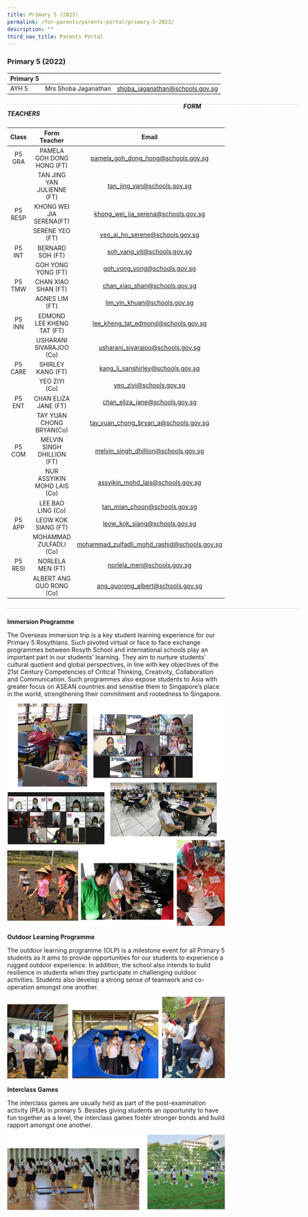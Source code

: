 ```yaml
---
title: Primary 5 (2023)
permalink: /for-parents/parents-portal/primary-5-2023/
description: ""
third_nav_title: Parents Portal
---
```

### Primary 5 (2022)

| Primary 5 |  | |
| -------- | -------- | -------- |
| AYH 5 | Mrs Shoba Jaganathan | shoba_jaganathan@schools.gov.sg |

<div style="line-height: 19.6px; width: 408px; float: left;"><div style="margin-top: 8px; margin-bottom: 8px; line-height: 19.6px; width: 680px; border-bottom: 1px dashed rgb(204, 204, 204); height: 1px; clear: both;"></div></div>

##### FORM TEACHERS

| Class | Form Teacher | Email |
|:---:|:---:|:---:|
| P5 GRA | PAMELA GOH DONG HONG (FT) | pamela_goh_dong_hong@schools.gov.sg |
|   | TAN JING YAN JULIENNE (FT) | tan_jing_yan@schools.gov.sg |
| P5 RESP | KHONG WEI JIA SERENA(FT) | khong_wei_jia_serena@schools.gov.sg |
|   | SERENE YEO (FT) | yeo_ai_ho_serene@schools.gov.sg |
| P5 INT | BERNARD SOH (FT) | soh_yang_yit@schools.gov.sg |
|   | GOH YONG YONG (FT) | goh_yong_yong@schools.gov.sg |
| P5 TMW | CHAN XIAO SHAN (FT) | chan_xiao_shan@schools.gov.sg |
|   | AGNES LIM (FT) | lim_yin_khuan@schools.gov.sg |
| P5 INN | EDMOND LEE KHENG TAT (FT)	 | lee_kheng_tat_edmond@schools.gov.sg |
|   | USHARANI SIVARAJOO (Co) | usharani_sivarajoo@schools.gov.sg |
| P5 CARE   | SHIRLEY KANG (FT) | kang_li_sanshirley@schools.gov.sg |
|   | YEO ZIYI (Co) | yeo_ziyi@schools.gov.sg |
| P5 ENT | CHAN ELIZA JANE (FT)	 | chan_eliza_jane@schools.gov.sg |
|   | TAY YUAN CHONG BRYAN(Co)	 | tay_yuan_chong_bryan_a@schools.gov.sg |
| P5 COM | MELVIN SINGH DHILLION (FT) | melvin_singh_dhillion@schools.gov.sg |
|   | NUR ASSYIKIN MOHD LAIS (Co) | assyikin_mohd_lais@schools.gov.sg |
|   | LEE BAO LING (Co) | tan_mian_choon@schools.gov.sg |
| P5 APP | LEOW KOK SIANG (FT) | leow_kok_siang@schools.gov.sg |
|   | MOHAMMAD ZULFADLI (Co) | mohammad_zulfadli_mohd_rashid@schools.gov.sg |
| P5 RESI   | NORLELA MEN (FT)	 | norlela_men@schools.gov.sg |
|   | ALBERT ANG GUO RONG (Co) | ang_guorong_albert@schools.gov.sg |

<div style="line-height: 19.6px; width: 408px; float: left;"><div style="margin-top: 8px; margin-bottom: 8px; line-height: 19.6px; width: 680px; border-bottom: 1px dashed rgb(204, 204, 204); height: 1px; clear: both;"></div></div> <br>


**Immersion Programme**

The Overseas immersion trip is a key student learning experience for our Primary 5 Rosythians. Such pivoted virtual or face to face exchange programmes between Rosyth School and international schools play an important part in our students’ learning. They aim to nurture students’ cultural quotient and global perspectives, in line with key objectives of the 21st Century Competencies of Critical Thinking, Creativity, Collaboration and Communication. Such programmes also expose students to Asia with greater focus on ASEAN countries and sensitise them to Singapore’s place in the world, strengthening their commitment and rootedness to Singapore.

![](/images/p5_1.jpg)

**Outdoor Learning Programme**

The outdoor learning programme (OLP) is a milestone event for all Primary 5 students as it aims to provide opportunities for our students to experience a rugged outdoor experience. In addition, the school also intends to build resilience in students when they participate in challenging outdoor activities. Students also develop a strong sense of teamwork and co-operation amongst one another.

![](/images/P5_2.jpg)

**Interclass Games**

The interclass games are usually held as part of the post-examination activity (PEA) in primary 5. Besides giving students an opportunity to have fun together as a level, the interclass games foster stronger bonds and build rapport amongst one another.

![](/images/p5_3.png)